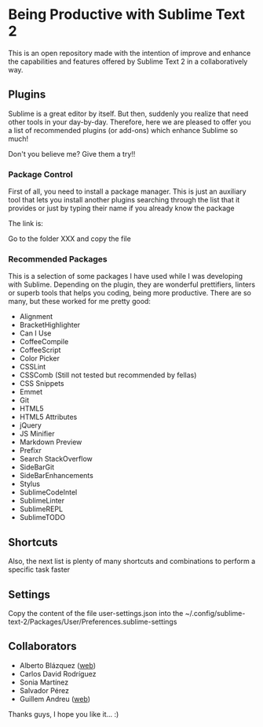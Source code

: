 # Being Productive with Sublime Text 2

This is an open repository made with the intention of improve and enhance the capabilities and features offered by Sublime Text 2 in a collaboratively way.



## Plugins

Sublime is a great editor by itself. But then, suddenly you realize that need other tools in your day-by-day. Therefore, here we are pleased to offer you a list of recommended plugins (or add-ons) which enhance Sublime so much!

Don't you believe me? Give them a try!!



### Package Control

First of all, you need to install a package manager. This is just an auxiliary tool that lets you install another plugins searching through the list that it provides or just by typing their name if you already know the package

The link is:

Go to the folder XXX and copy the file



### Recommended Packages

This is a selection of some packages I have used while I was developing with Sublime. Depending on the plugin, they are wonderful prettifiers, linters or superb tools that helps you coding, being more productive. There are so many, but these worked for me pretty good:

- Alignment
- BracketHighlighter
- Can I Use
- CoffeeCompile
- CoffeeScript
- Color Picker
- CSSLint
- CSSComb (Still not tested but recommended by fellas)
- CSS Snippets
- Emmet
- Git
- HTML5
- HTML5 Attributes
- jQuery
- JS Minifier
- Markdown Preview
- Prefixr
- Search StackOverflow
- SideBarGit
- SideBarEnhancements
- Stylus
- SublimeCodeIntel
- SublimeLinter
- SublimeREPL
- SublimeTODO


## Shortcuts

Also, the next list is plenty of many shortcuts and combinations to perform a specific task faster



## Settings

Copy the content of the file user-settings.json into the ~/.config/sublime-text-2/Packages/User/Preferences.sublime-settings



## Collaborators

- Alberto Blázquez ([web](http://albertoblazquez.net))
- Carlos David Rodríguez
- Sonia Martínez
- Salvador Pérez
- Guillem Andreu ([web](http://guillemandreu.com/en/))


Thanks guys, I hope you like it... :)

